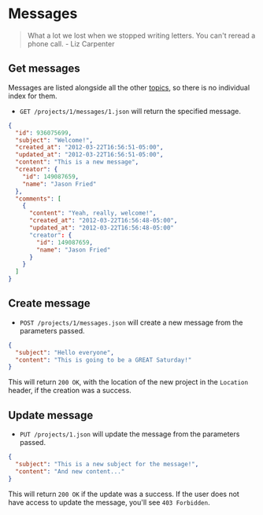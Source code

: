 Messages
========

> What a lot we lost when we stopped writing letters. You can't reread a phone call. - Liz Carpenter


Get messages
------------

Messages are listed alongside all the other [topics](https://github.com/37signals/bcx-api/blob/master/sections/topics.md), so there is no individual index for them.

* `GET /projects/1/messages/1.json` will return the specified message.

```json
{
  "id": 936075699,
  "subject": "Welcome!",
  "created_at": "2012-03-22T16:56:51-05:00",
  "updated_at": "2012-03-22T16:56:51-05:00",
  "content": "This is a new message",
  "creator": {
    "id": 149087659,
    "name": "Jason Fried"
  },
  "comments": [
    {
      "content": "Yeah, really, welcome!",
      "created_at": "2012-03-22T16:56:48-05:00",
      "updated_at": "2012-03-22T16:56:48-05:00"
      "creator": {
        "id": 149087659,
        "name": "Jason Fried"
      }
    }
  ]
}
```


Create message
--------------

* `POST /projects/1/messages.json` will create a new message from the parameters passed.

```json
{
  "subject": "Hello everyone",
  "content": "This is going to be a GREAT Saturday!"
}
```

This will return `200 OK`, with the location of the new project in the `Location` header, if the creation was a success.


Update message
--------------

* `PUT /projects/1.json` will update the message from the parameters passed.

```json
{
  "subject": "This is a new subject for the message!",
  "content": "And new content..."
}
```

This will return `200 OK` if the update was a success. If the user does not have access to update the message, you'll see `403 Forbidden`.
